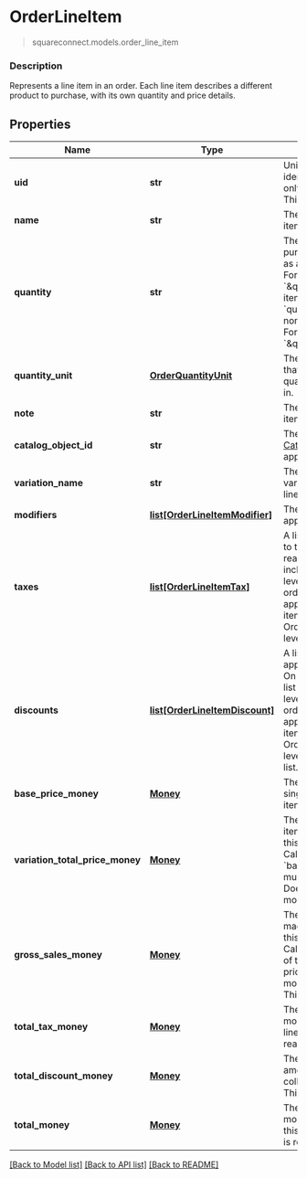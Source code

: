 # OrderLineItem
> squareconnect.models.order_line_item

### Description

Represents a line item in an order. Each line item describes a different product to purchase, with its own quantity and price details.

## Properties
Name | Type | Description | Notes
------------ | ------------- | ------------- | -------------
**uid** | **str** | Unique ID that identifies the line item only within this order.  This field is read-only. | [optional] 
**name** | **str** | The name of the line item. | [optional] 
**quantity** | **str** | The quantity purchased, formatted as a decimal number. For example: &#x60;\&quot;3\&quot;&#x60;.  Line items with a &#x60;quantity_unit&#x60; can have non-integer quantities. For example: &#x60;\&quot;1.70000\&quot;&#x60;. | 
**quantity_unit** | [**OrderQuantityUnit**](OrderQuantityUnit.md) | The unit and precision that this line item&#39;s quantity is measured in. | [optional] 
**note** | **str** | The note of the line item. | [optional] 
**catalog_object_id** | **str** | The [CatalogItemVariation](#type-catalogitemvariation) id applied to this line item. | [optional] 
**variation_name** | **str** | The name of the variation applied to this line item. | [optional] 
**modifiers** | [**list[OrderLineItemModifier]**](OrderLineItemModifier.md) | The [CatalogModifier](#type-catalogmodifier)s applied to this line item. | [optional] 
**taxes** | [**list[OrderLineItemTax]**](OrderLineItemTax.md) | A list of taxes applied to this line item. On read or retrieve, this list includes both item-level taxes and any order-level taxes apportioned to this item. When creating an Order, set your item-level taxes in this list. | [optional] 
**discounts** | [**list[OrderLineItemDiscount]**](OrderLineItemDiscount.md) | A list of discounts applied to this line item. On read or retrieve, this list includes both item-level discounts and any order-level discounts apportioned to this item. When creating an Order, set your item-level discounts in this list. | [optional] 
**base_price_money** | [**Money**](Money.md) | The base price for a single unit of the line item. | [optional] 
**variation_total_price_money** | [**Money**](Money.md) | The total price of all item variations sold in this line item. Calculated as &#x60;base_price_money&#x60; multiplied by &#x60;quantity&#x60;. Does not include modifiers. | [optional] 
**gross_sales_money** | [**Money**](Money.md) | The amount of money made in gross sales for this line item. Calculated as the sum of the variation&#39;s total price and each modifier&#39;s total price.  This field is read-only. | [optional] 
**total_tax_money** | [**Money**](Money.md) | The total tax amount of money to collect for the line item.  This field is read-only. | [optional] 
**total_discount_money** | [**Money**](Money.md) | The total discount amount of money to collect for the line item.  This field is read-only. | [optional] 
**total_money** | [**Money**](Money.md) | The total amount of money to collect for this line item.  This field is read-only. | [optional] 

[[Back to Model list]](../README.md#documentation-for-models) [[Back to API list]](../README.md#documentation-for-api-endpoints) [[Back to README]](../README.md)


